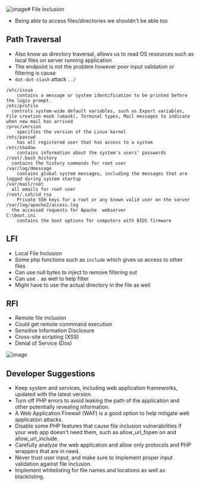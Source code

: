 ![image](https://github.com/goytia54/tryhackmebb/assets/13384055/7b904686-234c-49a1-9d86-70de298c478a)# File Inclusion
* Being able to access files/directories we shouldn't be able too

## Path Traversal
* Also know as directory traversal, allows us to read OS resources such as local files on server running application
* The endpoint is not the problem however poor input validation or filtering is cause
* `dot-dot-slash` attack `../`
```
/etc/issue
	contains a message or system identification to be printed before the login prompt.
/etc/profile
  controls system-wide default variables, such as Export variables, File creation mask (umask), Terminal types, Mail messages to indicate when new mail has arrived
/proc/version
	specifies the version of the Linux kernel
/etc/passwd
	has all registered user that has access to a system
/etc/shadow
	contains information about the system's users' passwords
/root/.bash_history
  contains the history commands for root user
/var/log/dmessage
	contains global system messages, including the messages that are logged during system startup
/var/mail/root
  all emails for root user
/root/.ssh/id_rsa
	Private SSH keys for a root or any known valid user on the server
/var/log/apache2/access.log
  the accessed requests for Apache  webserver
C:\boot.ini
	contains the boot options for computers with BIOS firmware
```
## LFI
* Local File Inclusion
* Some php functions such as `include` which gives us access to other files
* Can use null bytes to inject to remove filtering out
* Can use `.` as well to help filter
* Might have to use the actual directory in the file as well

## RFI
* Remote file inclusion
* Could get remote conmmand execution
* Sensitive Information Disclosure
* Cross-site scripting (XSS)
* Denial of Service (Dos)

![image](https://github.com/goytia54/tryhackmebb/assets/13384055/0122705b-7e57-4f64-b0e9-986a63fbdd22)

## Developer Suggestions
* Keep system and services, including web application frameworks, updated with the latest version.
* Turn off PHP errors to avoid leaking the path of the application and other potentially revealing information.
* A Web Application Firewall (WAF) is a good option to help mitigate web application attacks.
* Disable some PHP features that cause file inclusion vulnerabilities if your web app doesn't need them, such as allow_url_fopen on and allow_url_include.
* Carefully analyze the web application and allow only protocols and PHP wrappers that are in need.
* Never trust user input, and make sure to implement proper input validation against file inclusion.
* Implement whitelisting for file names and locations as well as blacklisting.
